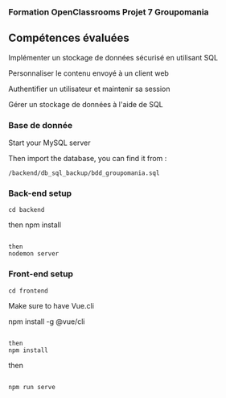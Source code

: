### Formation OpenClassrooms Projet 7 Groupomania

## Compétences évaluées

Implémenter un stockage de données sécurisé en utilisant SQL

Personnaliser le contenu envoyé à un client web

Authentifier un utilisateur et maintenir sa session

Gérer un stockage de données à l'aide de SQL

### Base de donnée

Start your MySQL server

Then import the database,
you can find it from :

```
/backend/db_sql_backup/bdd_groupomania.sql
```

### Back-end setup

```
cd backend

```

then
npm install

```

then
nodemon server
```

### Front-end setup

```
cd frontend

```

Make sure to have Vue.cli

npm install -g @vue/cli

```

then
npm install
```

then

```

npm run serve
```
